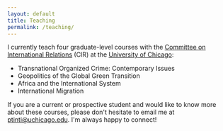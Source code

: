 ```yaml
---
layout: default
title: Teaching
permalink: /teaching/
---
```


I currently teach four graduate-level courses with the [Committee on International Relations](https://cir.uchicago.edu/) (CIR) at the [University of Chicago](https://www.uchicago.edu/):

- Transnational Organized Crime: Contemporary Issues
- Geopolitics of the Global Green Transition
- Africa and the International System
- International Migration

If you are a current or prospective student and would like to know more about these courses, please don't hesitate to email me at [ptinti@uchicago.edu](mailto:ptinti@uchicago.edu). I'm always happy to connect!
